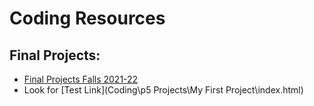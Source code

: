 # Coding Resources

## Final Projects:

- [Final Projects Falls 2021-22](final2122)
- Look for [Test Link](Coding\p5 Projects\My First Project\index.html)
